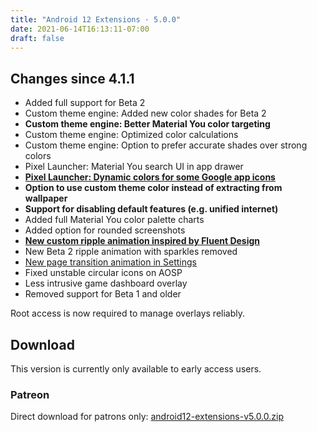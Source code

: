 ```yaml
---
title: "Android 12 Extensions · 5.0.0"
date: 2021-06-14T16:13:11-07:00
draft: false
---
```


## Changes since 4.1.1

- Added full support for Beta 2
- Custom theme engine: Added new color shades for Beta 2
- **Custom theme engine: Better Material You color targeting**
- Custom theme engine: Optimized color calculations
- Custom theme engine: Option to prefer accurate shades over strong colors
- Pixel Launcher: Material You search UI in app drawer
- [**Pixel Launcher: Dynamic colors for some Google app icons**](https://twitter.com/kdrag0n/status/1402789844883951625)
- **Option to use custom theme color instead of extracting from wallpaper**
- **Support for disabling default features (e.g. unified internet)**
- Added full Material You color palette charts
- Added option for rounded screenshots
- [**New custom ripple animation inspired by Fluent Design**](https://twitter.com/kdrag0n/status/1404251295960113154)
- New Beta 2 ripple animation with sparkles removed
- [New page transition animation in Settings](https://twitter.com/kdrag0n/status/1402753015094726660)
- Fixed unstable circular icons on AOSP
- Less intrusive game dashboard overlay
- Removed support for Beta 1 and older

Root access is now required to manage overlays reliably.

## Download

This version is currently only available to early access users.

### Patreon

Direct download for patrons only: [android12-extensions-v5.0.0.zip](https://patreon.kdrag0n.dev/exclusive/android12-extensions-v5.0.0.zip)
